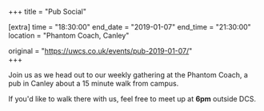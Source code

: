 +++
title = "Pub Social"

[extra]
time = "18:30:00"
end_date = "2019-01-07"
end_time = "21:30:00"
location = "Phantom Coach, Canley"

original = "https://uwcs.co.uk/events/pub-2019-01-07/"    
+++

Join us as we head out to our weekly gathering at the Phantom Coach, a pub in Canley about a 15 minute walk from campus.

If you'd like to walk there with us, feel free to meet up at **6pm** outside DCS.

